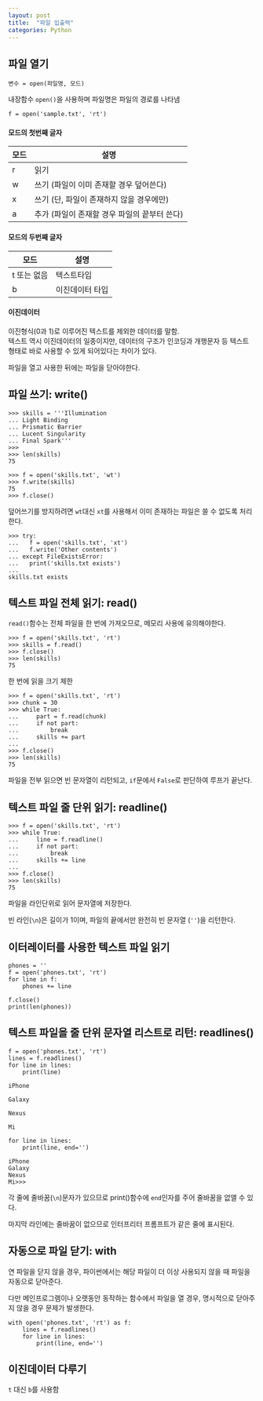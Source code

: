 ```yaml
---
layout: post
title:  "파일 입출력"
categories: Python
---
```

## 파일 열기

```
변수 = open(파일명, 모드)
```

내장함수 `open()`을 사용하며 파일명은 파일의 경로를 나타냄

```
f = open('sample.txt', 'rt')
```

#### 모드의 첫번째 글자

| 모드   | 설명                         |
| ---- | -------------------------- |
| r    | 읽기                         |
| w    | 쓰기 (파일이 이미 존재할 경우 덮어쓴다)    |
| x    | 쓰기 (단, 파일이 존재하지 않을 경우에만)   |
| a    | 추가 (파일이 존재할 경우 파일의 끝부터 쓴다) |

#### 모드의 두번째 글자

| 모드      | 설명       |
| ------- | -------- |
| t 또는 없음 | 텍스트타입    |
| b       | 이진데이터 타입 |

#### 이진데이터

이진형식(0과 1)로 이루어진 텍스트를 제외한 데이터를 말함.  
텍스트 역시 이진데이터의 일종이지만, 데이터의 구조가 인코딩과 개행문자 등 텍스트 형태로 바로 사용할 수 있게 되어있다는 차이가 있다.

파일을 열고 사용한 뒤에는 파일을 닫아야한다.

## 파일 쓰기: write()

```
>>> skills = '''Illumination
... Light Binding
... Prismatic Barrier
... Lucent Singularity
... Final Spark'''
>>>
>>> len(skills)
75
```

```
>>> f = open('skills.txt', 'wt')
>>> f.write(skills)
75
>>> f.close()
```

덮어쓰기를 방지하려면 `wt`대신 `xt`를 사용해서 이미 존재하는 파일은 쓸 수 없도록 처리한다.

```
>>> try:
...   f = open('skills.txt', 'xt')
...   f.write('Other contents')
... except FileExistsError:
...   print('skills.txt exists')
...
skills.txt exists
```

## 텍스트 파일 전체 읽기: read()

`read()`함수는 전체 파일을 한 번에 가져오므로, 메모리 사용에 유의해야한다.

```
>>> f = open('skills.txt', 'rt')
>>> skills = f.read()
>>> f.close()
>>> len(skills)
75
```

한 번에 읽을 크기 제한

```
>>> f = open('skills.txt', 'rt')
>>> chunk = 30
>>> while True:
...		part = f.read(chunk)
...		if not part:
...			break
...		skills += part
...
>>> f.close()
>>> len(skills)
75
```

파일을 전부 읽으면 빈 문자열이 리턴되고, `if`문에서 `False`로 판단하여 루프가 끝난다.

## 텍스트 파일 줄 단위 읽기: readline()

```
>>> f = open('skills.txt', 'rt')
>>> while True:
...		line = f.readline()
...		if not part:
...			break
...		skills += line
...
>>> f.close()
>>> len(skills)
75
```

파일을 라인단위로 읽어 문자열에 저장한다.

빈 라인(`\n`)은 길이가 1이며, 파일의 끝에서만 완전히 빈 문자열 (`''`)을 리턴한다.

## 이터레이터를 사용한 텍스트 파일 읽기

```
phones = ''
f = open('phones.txt', 'rt')
for line in f:
    phones += line
    
f.close()
print(len(phones))
```

## 텍스트 파일을 줄 단위 문자열 리스트로 리턴: readlines()

```
f = open('phones.txt', 'rt')
lines = f.readlines()
for line in lines:
	print(line)
	
iPhone

Galaxy

Nexus

Mi

for line in lines:
    print(line, end='')

iPhone
Galaxy
Nexus
Mi>>>
```

각 줄에 줄바꿈(`\n`)문자가 있으므로 print()함수에 `end`인자를 주어 줄바꿈을 없앨 수 있다.

마지막 라인에는 줄바꿈이 없으므로 인터프리터 프롬프트가 같은 줄에 표시된다.

## 자동으로 파일 닫기: with

연 파일을 닫지 않을 경우, 파이썬에서는 해당 파일이 더 이상 사용되지 않을 때 파일을 자동으로 닫아준다.

다만 메인프로그램이나 오랫동안 동작하는 함수에서 파일을 열 경우, 명시적으로 닫아주지 않을 경우 문제가 발생한다.

```
with open('phones.txt', 'rt') as f:
	lines = f.readlines()
	for line in lines:
		print(line, end='')
```

## 이진데이터 다루기

`t` 대신 `b`를 사용함



